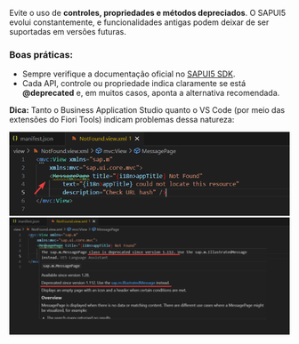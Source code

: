 Evite o uso de **controles, propriedades e métodos depreciados**. O SAPUI5 evolui constantemente, e funcionalidades antigas podem deixar de ser suportadas em versões futuras.

### Boas práticas:

-   Sempre verifique a documentação oficial no [SAPUI5 SDK](https://sapui5.hana.ondemand.com/sdk/#/api).
-   Cada API, controle ou propriedade indica claramente se está **@deprecated** e, em muitos casos, aponta a alternativa recomendada.

**Dica:** Tanto o Business Application Studio quanto o VS Code (por meio das extensões do Fiori Tools) indicam problemas dessa natureza:

![alt text](../images/image002.png)
![alt text](../images/image003.png)